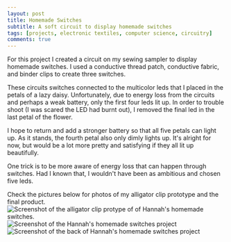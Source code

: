 ```yaml
---
layout: post
title: Homemade Switches
subtitle: A soft circuit to display homemade switches
tags: [projects, electronic textiles, computer science, circuitry]
comments: true
---
```

For this project I created a circuit on my sewing sampler to display homemade switches. I used a conductive thread patch, conductive fabric, and binder clips to create three switches.

These circuits switches connected to the multicolor leds that I placed in the petals of a lazy daisy. Unfortunately, due to energy loss from the circuits and perhaps a weak battery, only the first four leds lit up. In order to trouble shoot (I was scared the LED had burnt out), I removed the final led in the last petal of the flower. 

I hope to return and add a stronger battery so that all five petals can light up. As it stands, the fourth petal also only dimly lights up. It's alright for now, but would be a lot more pretty and satisfying if they all lit up beautifully. 

One trick is to be more aware of energy loss that can happen through switches. Had I known that, I wouldn't have been as ambitious and chosen five leds. 

Check the pictures below for photos of my alligator clip prototype and the final product.  
![Screenshot of the alligator clip protype of of Hannah's homemade switches. ](https://hannahtager.github.io/img/alligatorSwitches.jpg)
![Screenshot of the Hannah's homemade switches project](https://hannahtager.github.io/img/finishedSwitches.jpg)
![Screenshot of the back of Hannah's homemade switches project](https://hannahtager.github.io/img/finishedSwitches.jpg)
